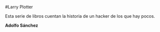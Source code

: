 #Larry Plotter

Esta serie de libros cuentan la historia de un hacker de los que hay pocos.

**Adolfo Sánchez**
